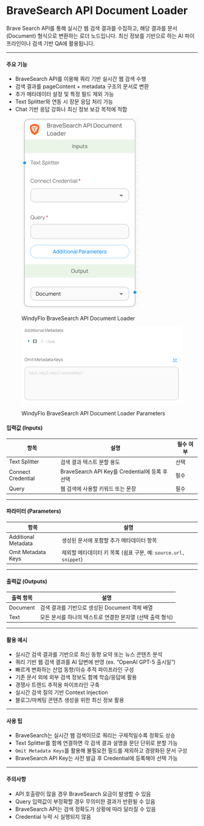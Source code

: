 # BraveSearch API Document Loader

Brave Search API를 통해 실시간 웹 검색 결과를 수집하고, 해당 결과를 문서(Document) 형식으로 변환하는 로더 노드입니다. 최신 정보를 기반으로 하는 AI 파이프라인이나 검색 기반 QA에 활용됩니다.

***

#### 주요 기능

* BraveSearch API를 이용해 쿼리 기반 실시간 웹 검색 수행
* 검색 결과를 pageContent + metadata 구조의 문서로 변환
* 추가 메타데이터 설정 및 특정 필드 제외 가능
* Text Splitter와 연동 시 장문 응답 처리 가능
* Chat 기반 응답 강화나 최신 정보 보강 목적에 적합

<figure><img src="../../../.gitbook/assets/스크린샷 2025-05-12 133042.png" alt=""><figcaption><p>WindyFlo BraveSearch API Document Loader</p></figcaption></figure>

<figure><img src="../../../.gitbook/assets/스크린샷 2025-05-12 133030.png" alt=""><figcaption><p>WindyFlo BraveSearch API Document Loader Parameters</p></figcaption></figure>

#### 입력값 (Inputs)

| 항목                 | 설명                                       | 필수 여부 |
| ------------------ | ---------------------------------------- | ----- |
| Text Splitter      | 검색 결과 텍스트 분할 용도                          | 선택    |
| Connect Credential | BraveSearch API Key를 Credential에 등록 후 선택 | 필수    |
| Query              | 웹 검색에 사용할 키워드 또는 문장                      | 필수    |

***

#### 파라미터 (Parameters)

| 항목                  | 설명                                               |
| ------------------- | ------------------------------------------------ |
| Additional Metadata | 생성된 문서에 포함할 추가 메타데이터 항목                          |
| Omit Metadata Keys  | 제외할 메타데이터 키 목록 (쉼표 구분, 예: `source.url, snippet`) |

***

#### 출력값 (Outputs)

| 출력 항목    | 설명                                 |
| -------- | ---------------------------------- |
| Document | 검색 결과를 기반으로 생성된 Document 객체 배열     |
| Text     | 모든 문서를 하나의 텍스트로 연결한 문자열 (선택 출력 형식) |

***

#### 활용 예시

* 실시간 검색 결과를 기반으로 최신 동향 요약 또는 뉴스 콘텐츠 분석
* 쿼리 기반 웹 검색 결과를 AI 답변에 반영 (ex. “OpenAI GPT-5 출시일”)
* 빠르게 변화하는 산업 동향/이슈 추적 파이프라인 구성
* 기존 문서 외에 외부 검색 정보도 함께 학습/응답에 활용
* 경쟁사 트렌드 추적용 파이프라인 구축
* 실시간 검색 질의 기반 Context Injection
* 블로그/마케팅 콘텐츠 생성을 위한 최신 정보 활용

***

#### 사용 팁

* BraveSearch는 실시간 웹 검색이므로 쿼리는 구체적일수록 정확도 상승
* Text Splitter를 함께 연결하면 각 검색 결과 설명을 문단 단위로 분할 가능
* `Omit Metadata Keys`를 활용해 불필요한 필드를 제외하고 경량화된 문서 구성
* BraveSearch API Key는 사전 발급 후 Credential에 등록해야 선택 가능

***

#### 주의사항

* API 호출량이 많을 경우 BraveSearch 요금이 발생할 수 있음
* Query 입력값이 부정확할 경우 무의미한 결과가 반환될 수 있음
* BraveSearch API는 검색 정확도가 상황에 따라 달라질 수 있음
* Credential 누락 시 실행되지 않음
